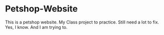 # Petshop-Website
This is a petshop website. My Class project to practice. Still need a lot to fix. Yes, I know. And I am trying to.
